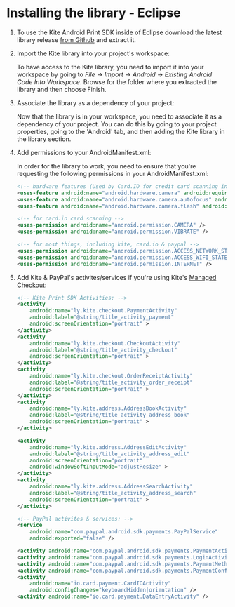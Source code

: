Installing the library - Eclipse
==============

1. To use the Kite Android Print SDK inside of Eclipse download the latest library release [from Github](https://github.com/OceanLabs/Android-Print-SDK/releases) and extract it.
2. Import the Kite library into your project's workspace:

	To have access to the Kite library, you need to import it into your workspace by going to *File -> Import -> Android -> Existing Android Code Into Workspace*. Browse for the folder where you extracted the library and then choose Finish.
3. Associate the library as a dependency of your project:

	Now that the library is in your workspace, you need to associate it as a dependency of your project. You can do this by going to your project properties, going to the 'Android' tab, and then adding the Kite library in the library section.
	
4. Add permissions to your AndroidManifest.xml:

	In order for the library to work, you need to ensure that you're requesting the following permissions in your AndroidManifest.xml:
	
	```xml 
	<!-- hardware features (Used by Card.IO for credit card scanning in the Kite Managed Checkout) -->
    <uses-feature android:name="android.hardware.camera" android:required="false" />
    <uses-feature android:name="android.hardware.camera.autofocus" android:required="false" />
    <uses-feature android:name="android.hardware.camera.flash" android:required="false" />

    <!-- for card.io card scanning -->
    <uses-permission android:name="android.permission.CAMERA" />
    <uses-permission android:name="android.permission.VIBRATE" />

    <!-- for most things, including kite, card.io & paypal -->
    <uses-permission android:name="android.permission.ACCESS_NETWORK_STATE" />
    <uses-permission android:name="android.permission.ACCESS_WIFI_STATE" />
    <uses-permission android:name="android.permission.INTERNET" />
    ```

5. Add Kite & PayPal's activites/services if you're using Kite's [Managed Checkout](../README.md#managed-checkout):

    ```xml
    <!-- Kite Print SDK Activities: -->
    <activity
        android:name="ly.kite.checkout.PaymentActivity"
        android:label="@string/title_activity_payment"
        android:screenOrientation="portrait" >
    </activity>
    <activity
        android:name="ly.kite.checkout.CheckoutActivity"
        android:label="@string/title_activity_checkout"
        android:screenOrientation="portrait" >
    </activity>
    <activity
        android:name="ly.kite.checkout.OrderReceiptActivity"
        android:label="@string/title_activity_order_receipt"
        android:screenOrientation="portrait" >
    </activity>
    <activity
        android:name="ly.kite.address.AddressBookActivity"
        android:label="@string/title_activity_address_book"
        android:screenOrientation="portrait" >
    </activity>

    <activity
        android:name="ly.kite.address.AddressEditActivity"
        android:label="@string/title_activity_address_edit"
        android:screenOrientation="portrait"
        android:windowSoftInputMode="adjustResize" >
    </activity>
    <activity
        android:name="ly.kite.address.AddressSearchActivity"
        android:label="@string/title_activity_address_search"
        android:screenOrientation="portrait" >
    </activity>

    <!-- PayPal activites & services: -->
    <service
        android:name="com.paypal.android.sdk.payments.PayPalService"
        android:exported="false" />

    <activity android:name="com.paypal.android.sdk.payments.PaymentActivity" />
    <activity android:name="com.paypal.android.sdk.payments.LoginActivity" />
    <activity android:name="com.paypal.android.sdk.payments.PaymentMethodActivity" />
    <activity android:name="com.paypal.android.sdk.payments.PaymentConfirmActivity" />
    <activity
        android:name="io.card.payment.CardIOActivity"
        android:configChanges="keyboardHidden|orientation" />
    <activity android:name="io.card.payment.DataEntryActivity" />
    ```





